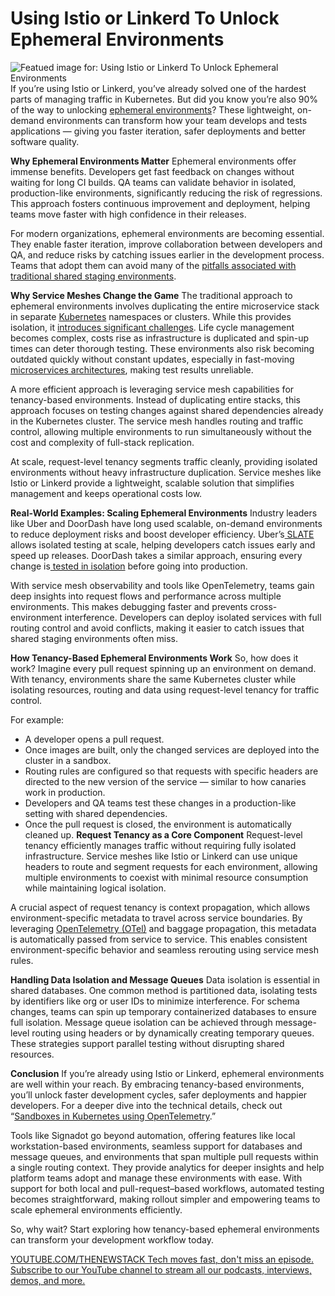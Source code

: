 # Using Istio or Linkerd To Unlock Ephemeral Environments
![Featued image for: Using Istio or Linkerd To Unlock Ephemeral Environments](https://cdn.thenewstack.io/media/2025/02/f2cf79a2-service-mesh-ephemeral-environment-1024x576.jpg)
If you’re using Istio or Linkerd, you’ve already solved one of the hardest parts of managing traffic in Kubernetes. But did you know you’re also 90% of the way to unlocking [ephemeral environments](https://thenewstack.io/smart-ephemeral-environments-share-more-copy-less)? These lightweight, on-demand environments can transform how your team develops and tests applications — giving you faster iteration, safer deployments and better software quality.

**Why Ephemeral Environments Matter**
Ephemeral environments offer immense benefits. Developers get fast feedback on changes without waiting for long CI builds. QA teams can validate behavior in isolated, production-like environments, significantly reducing the risk of regressions. This approach fosters continuous improvement and deployment, helping teams move faster with high confidence in their releases.

For modern organizations, ephemeral environments are becoming essential. They enable faster iteration, improve collaboration between developers and QA, and reduce risks by catching issues earlier in the development process. Teams that adopt them can avoid many of the [pitfalls associated with traditional shared staging environments](https://thenewstack.io/why-staging-doesnt-scale-for-microservice-testing/).

**Why Service Meshes Change the Game**
The traditional approach to ephemeral environments involves duplicating the entire microservice stack in separate [Kubernetes](https://roadmap.sh/kubernetes) namespaces or clusters. While this provides isolation, it [introduces significant challenges](https://thenewstack.io/why-duplicating-environments-for-microservices-backfires/). Life cycle management becomes complex, costs rise as infrastructure is duplicated and spin-up times can deter thorough testing. These environments also risk becoming outdated quickly without constant updates, especially in fast-moving [microservices architectures](https://thenewstack.io/microservices-testing-cycles-are-too-slow), making test results unreliable.

A more efficient approach is leveraging service mesh capabilities for tenancy-based environments. Instead of duplicating entire stacks, this approach focuses on testing changes against shared dependencies already in the Kubernetes cluster. The service mesh handles routing and traffic control, allowing multiple environments to run simultaneously without the cost and complexity of full-stack replication.

At scale, request-level tenancy segments traffic cleanly, providing isolated environments without heavy infrastructure duplication. Service meshes like Istio or Linkerd provide a lightweight, scalable solution that simplifies management and keeps operational costs low.

**Real-World Examples: Scaling Ephemeral Environments**
Industry leaders like Uber and DoorDash have long used scalable, on-demand environments to reduce deployment risks and boost developer efficiency. Uber’s[ SLATE](https://www.notion.so/Istio-or-Linkerd-Unlock-Ephemeral-Environments-Easily-19708fc654be80a4887ce5d5daa5cf8f?pvs=21) allows isolated testing at scale, helping developers catch issues early and speed up releases. DoorDash takes a similar approach, ensuring every change is[ tested in isolation](https://careersatdoordash.com/blog/moving-e2e-testing-into-production-with-multi-tenancy-for-increased-speed-and-reliability/) before going into production.

With service mesh observability and tools like OpenTelemetry, teams gain deep insights into request flows and performance across multiple environments. This makes debugging faster and prevents cross-environment interference. Developers can deploy isolated services with full routing control and avoid conflicts, making it easier to catch issues that shared staging environments often miss.

**How Tenancy-Based Ephemeral Environments Work**
So, how does it work? Imagine every pull request spinning up an environment on demand. With tenancy, environments share the same Kubernetes cluster while isolating resources, routing and data using request-level tenancy for traffic control.

For example:

- A developer opens a pull request.
- Once images are built, only the changed services are deployed into the cluster in a sandbox.
- Routing rules are configured so that requests with specific headers are directed to the new version of the service — similar to how canaries work in production.
- Developers and QA teams test these changes in a production-like setting with shared dependencies.
- Once the pull request is closed, the environment is automatically cleaned up.
**Request Tenancy as a Core Component**
Request-level tenancy efficiently manages traffic without requiring fully isolated infrastructure. Service meshes like Istio or Linkerd can use unique headers to route and segment requests for each environment, allowing multiple environments to coexist with minimal resource consumption while maintaining logical isolation.

A crucial aspect of request tenancy is context propagation, which allows environment-specific metadata to travel across service boundaries. By leveraging [OpenTelemetry (OTel)](https://thenewstack.io/what-is-opentelemetry-the-ultimate-guide/) and baggage propagation, this metadata is automatically passed from service to service. This enables consistent environment-specific behavior and seamless rerouting using service mesh rules.

**Handling Data Isolation and Message Queues**
Data isolation is essential in shared databases. One common method is partitioned data, isolating tests by identifiers like org or user IDs to minimize interference. For schema changes, teams can spin up temporary containerized databases to ensure full isolation. Message queue isolation can be achieved through message-level routing using headers or by dynamically creating temporary queues. These strategies support parallel testing without disrupting shared resources.

**Conclusion**
If you’re already using Istio or Linkerd, ephemeral environments are well within your reach. By embracing tenancy-based environments, you’ll unlock faster development cycles, safer deployments and happier developers. For a deeper dive into the technical details, check out “[Sandboxes in Kubernetes using OpenTelemetry](https://www.signadot.com/blog/sandboxes-in-kubernetes-using-opentelemetry).”

Tools like Signadot go beyond automation, offering features like local workstation-based environments, seamless support for databases and message queues, and environments that span multiple pull requests within a single routing context. They provide analytics for deeper insights and help platform teams adopt and manage these environments with ease. With support for both local and pull-request–based workflows, automated testing becomes straightforward, making rollout simpler and empowering teams to scale ephemeral environments efficiently.

So, why wait? Start exploring how tenancy-based ephemeral environments can transform your development workflow today.

[
YOUTUBE.COM/THENEWSTACK
Tech moves fast, don't miss an episode. Subscribe to our YouTube
channel to stream all our podcasts, interviews, demos, and more.
](https://youtube.com/thenewstack?sub_confirmation=1)